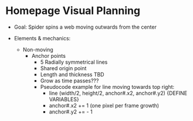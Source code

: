 # Homepage Visual Planning

- Goal: Spider spins a web moving outwards from the center

- Elements & mechanics:
    - Non-moving
        - Anchor points
            - 5 Radially symmetrical lines
            - Shared origin point
            - Length and thickness TBD
            - Grow as time passes???
            - Pseudocode example for line moving towards top right:
                - line (width/2, height/2, anchor#.x2, anchor#.y2) {DEFINE VARIABLES}
                - anchor#.x2 += 1 (one pixel per frame growth)
                - anchor#.y2 += - 1 



